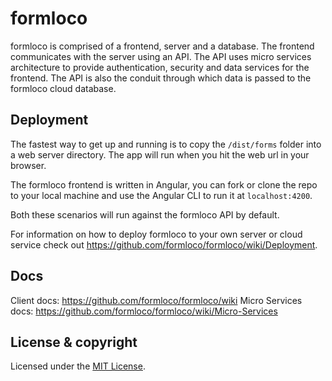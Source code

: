 # formloco

formloco is comprised of a frontend, server and a database. The frontend communicates with the server using an API. The API uses micro services architecture to provide authentication, security and data services for the frontend. The API is also the conduit through which data is passed to the formloco cloud database.

## Deployment

The fastest way to get up and running is to copy the `/dist/forms` folder into a web server directory. The app will run when you hit the web url in your browser.

The formloco frontend is written in Angular, you can fork or clone the repo to your local machine and use the Angular CLI to run it at `localhost:4200`.

Both these scenarios will run against the formloco API by default.

For information on how to deploy formloco to your own server or cloud service check out https://github.com/formloco/formloco/wiki/Deployment.

## Docs

Client docs: https://github.com/formloco/formloco/wiki
Micro Services docs: https://github.com/formloco/formloco/wiki/Micro-Services
​
## License & copyright

Licensed under the [MIT License](LICENSE).
